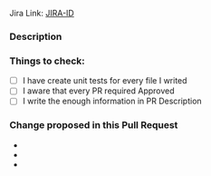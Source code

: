 Jira Link: [JIRA-ID](https://melodistic.atlassian.net/browse/<JIRA-ID>)

### Description 


### Things to check:

- [ ] I have create unit tests for every file I writed
- [ ] I aware that every PR required Approved
- [ ] I write the enough information in PR Description

### Change proposed in this Pull Request
- 
- 
- 

